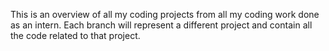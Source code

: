 This is an overview of all my coding projects from all my coding work done as an intern. 
Each branch will represent a different project and contain all the code related to that project.

